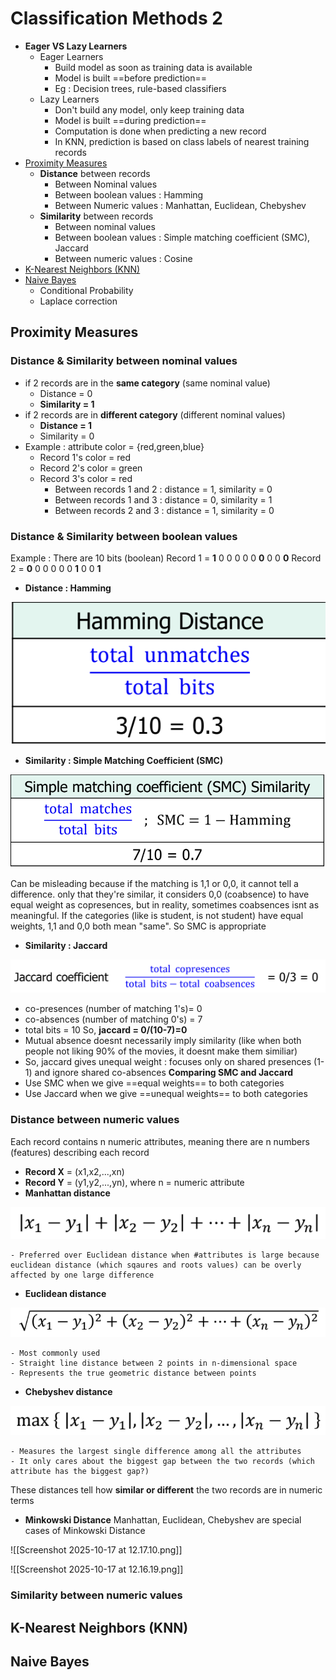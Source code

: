 # Classification Methods 2
- **Eager VS Lazy Learners**
	- Eager Learners 
		- Build model as soon as training data is available
		- Model is built ==before prediction==
		- Eg : Decision trees, rule-based classifiers
	- Lazy Learners
		- Don't build any model, only keep training data
		- Model is built ==during prediction==
		- Computation is done when predicting a new record
		- In KNN, prediction is based on class labels of nearest training records
- [Proximity Measures](#proximity-measures)
	- **Distance** between records
		- Between Nominal values
		- Between boolean values : Hamming
		- Between Numeric values : Manhattan, Euclidean, Chebyshev
	- **Similarity** between records
		- Between nominal values
		- Between boolean values : Simple matching coefficient (SMC), Jaccard 
		- Between numeric values : Cosine
- [K-Nearest Neighbors (KNN)](#k-nearest-neighbors-(KNN))
- [Naive Bayes](#naive-bayes)
	- Conditional Probability
	- Laplace correction
	
## Proximity Measures 
### Distance & Similarity between nominal values
- if 2 records are in the **same category** (same nominal value)
	- Distance = 0
	- **Similarity = 1**
- if 2 records are in **different category** (different nominal values)
	- **Distance = 1**
	- Similarity = 0
- Example : attribute color = {red,green,blue}
	- Record 1's color = red
	- Record 2's color = green
	- Record 3's color = red
		- Between records 1 and 2 : distance = 1, similarity = 0
		- Between records 1 and 3 : distance = 0, similarity = 1
		- Between records 2 and 3 : distance = 1, similarity = 0
### Distance & Similarity between boolean values
Example : There are 10 bits (boolean)
Record 1 = **1** 0 0 0 0 0 **0** 0 0 **0**
Record 2 = **0** 0 0 0 0 0 **1** 0 0 **1**
- **Distance : Hamming**

![hamming-distance.png](/pictures/hamming-distance.png)

- **Similarity : Simple Matching Coefficient (SMC)**

![SMC.png](/pictures/SMC.png)

Can be misleading because if the matching is 1,1 or 0,0, it cannot tell a difference. only that they're similar, it considers 0,0 (coabsence) to have equal weight as copresences, but in reality, sometimes coabsences isnt as meaningful.
If the categories (like is student, is not student) have equal weights, 1,1 and 0,0 both mean "same". So SMC is appropriate
- **Similarity : Jaccard**

![jaccard.png](/pictures/jaccard.png)

- co-presences (number of matching 1's)= 0
- co-absences (number of matching 0's) = 7
- total bits = 10
So, **jaccard = 0/(10-7)=0**
- Mutual absence doesnt necessarily imply similarity (like when both people not liking 90% of the movies, it doesnt make them similiar)
- So, jaccard gives unequal weight : focuses only on shared presences (1-1) and ignore shared co-absences
**Comparing SMC and Jaccard**
- Use SMC when we give ==equal weights== to both categories
- Use Jaccard when we give ==unequal weights== to both categories

### Distance between numeric values
Each record contains n numeric attributes, meaning there are n numbers (features) describing each record
- **Record X** = (x1,x2,...,xn)
- **Record Y** = (y1,y2,...,yn), where n = numeric attribute
- **Manhattan distance**

![manhattan.png](/pictures/manhattan.png)

	- Preferred over Euclidean distance when #attributes is large because euclidean distance (which sqaures and roots values) can be overly affected by one large difference
- **Euclidean distance**

![euclidean.png](/pictures/euclidean.png)

	- Most commonly used
	- Straight line distance between 2 points in n-dimensional space
	- Represents the true geometric distance between points
- **Chebyshev distance**

![Chebyshev.png](/pictures/Chebyshev.png)

	- Measures the largest single difference among all the attributes
	- It only cares about the biggest gap between the two records (which attribute has the biggest gap?)
These distances tell how **similar or different** the two records are in numeric terms

- **Minkowski Distance**
Manhattan, Euclidean, Chebyshev are special cases of Minkowski Distance

![[Screenshot 2025-10-17 at 12.17.10.png]]

![[Screenshot 2025-10-17 at 12.16.19.png]]

### Similarity between numeric values
## K-Nearest Neighbors (KNN)

## Naive Bayes
